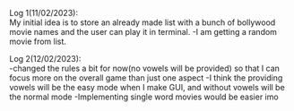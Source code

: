 Log 1(11/02/2023):\
My initial idea is to store an already made list with a bunch
of bollywood movie names and the user can play it in terminal.
-I am getting a random movie from list.

Log 2(12/02/2023): \
-changed the rules a bit for now(no vowels will be provided)
so that I can focus more on the overall game than just one aspect
-I think the providing vowels will be the easy mode when I make
GUI, and without vowels will be the normal mode
-Implementing single word movies would be easier imo
